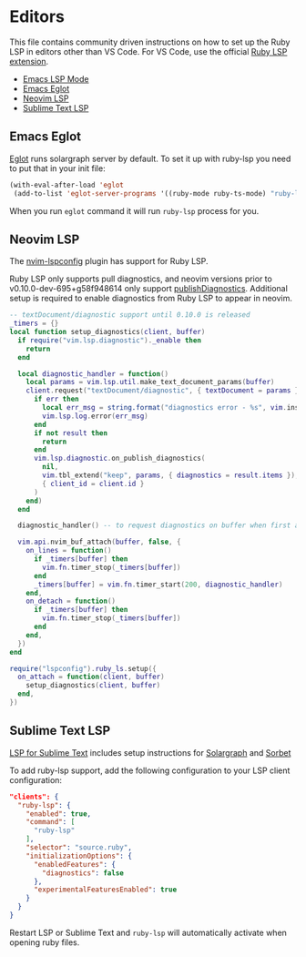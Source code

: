 # Editors

This file contains community driven instructions on how to set up the Ruby LSP in editors other than VS Code. For VS
Code, use the official [Ruby LSP extension](https://github.com/Shopify/vscode-ruby-lsp).

<!-- When adding a new editor to the list, either link directly to a website containing the instructions or link to a
new H2 header in this file containing the instructions. -->

- [Emacs LSP Mode](https://emacs-lsp.github.io/lsp-mode/page/lsp-ruby-lsp/)
- [Emacs Eglot](#Emacs-Eglot)
- [Neovim LSP](#Neovim-LSP)
- [Sublime Text LSP](#sublime-text-lsp)

## Emacs Eglot

[Eglot](https://github.com/joaotavora/eglot) runs solargraph server by default. To set it up with ruby-lsp you need to
put that in your init file:
```el
(with-eval-after-load 'eglot
 (add-to-list 'eglot-server-programs '((ruby-mode ruby-ts-mode) "ruby-lsp")))
 ```

When you run `eglot` command it will run `ruby-lsp` process for you.

## Neovim LSP

The [nvim-lspconfig](https://github.com/neovim/nvim-lspconfig/blob/master/lua/lspconfig/server_configurations/ruby_ls.lua)
plugin has support for Ruby LSP.

Ruby LSP only supports pull diagnostics, and neovim versions prior to v0.10.0-dev-695+g58f948614 only support [publishDiagnostics](https://microsoft.github.io/language-server-protocol/specifications/lsp/3.17/specification/#textDocument_publishDiagnostics).
Additional setup is required to enable diagnostics from Ruby LSP to appear in neovim.

```lua
-- textDocument/diagnostic support until 0.10.0 is released
_timers = {}
local function setup_diagnostics(client, buffer)
  if require("vim.lsp.diagnostic")._enable then
    return
  end

  local diagnostic_handler = function()
    local params = vim.lsp.util.make_text_document_params(buffer)
    client.request("textDocument/diagnostic", { textDocument = params }, function(err, result)
      if err then
        local err_msg = string.format("diagnostics error - %s", vim.inspect(err))
        vim.lsp.log.error(err_msg)
      end
      if not result then
        return
      end
      vim.lsp.diagnostic.on_publish_diagnostics(
        nil,
        vim.tbl_extend("keep", params, { diagnostics = result.items }),
        { client_id = client.id }
      )
    end)
  end

  diagnostic_handler() -- to request diagnostics on buffer when first attaching

  vim.api.nvim_buf_attach(buffer, false, {
    on_lines = function()
      if _timers[buffer] then
        vim.fn.timer_stop(_timers[buffer])
      end
      _timers[buffer] = vim.fn.timer_start(200, diagnostic_handler)
    end,
    on_detach = function()
      if _timers[buffer] then
        vim.fn.timer_stop(_timers[buffer])
      end
    end,
  })
end

require("lspconfig").ruby_ls.setup({
  on_attach = function(client, buffer)
    setup_diagnostics(client, buffer)
  end,
})
```

## Sublime Text LSP

[LSP for Sublime Text](https://github.com/sublimelsp/LSP) includes setup instructions for [Solargraph](https://lsp.sublimetext.io/language_servers/#solargraph) and [Sorbet](https://lsp.sublimetext.io/language_servers/#sorbet)

To add ruby-lsp support, add the following configuration to your LSP client configuration:

```json
"clients": {
  "ruby-lsp": {
    "enabled": true,
    "command": [
      "ruby-lsp"
    ],
    "selector": "source.ruby",
    "initializationOptions": {
      "enabledFeatures": {
        "diagnostics": false
      },
      "experimentalFeaturesEnabled": true
    }
  }
}
```

Restart LSP or Sublime Text and `ruby-lsp` will automatically activate when opening ruby files.
